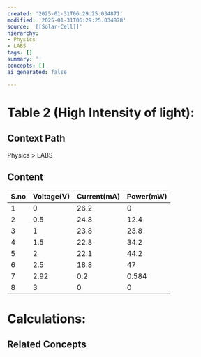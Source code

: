 ```yaml
---
created: '2025-01-31T06:29:25.034871'
modified: '2025-01-31T06:29:25.034878'
source: '[[Solar-Cell]]'
hierarchy:
- Physics
- LABS
tags: []
summary: ''
concepts: []
ai_generated: false

---
```


# Table 2 (High Intensity of light):

## Context Path
Physics > LABS

## Content

| S.no | Voltage(V) | Current(mA) | Power(mW) |
| ---- | ---------- | ----------- | --------- |
| 1    | 0          | 26.2        | 0         |
| 2    | 0.5        | 24.8        | 12.4      |
| 3    | 1          | 23.8        | 23.8      |
| 4    | 1.5        | 22.8        | 34.2      |
| 5    | 2          | 22.1        | 44.2      |
| 6    | 2.5        | 18.8        | 47        |
| 7    | 2.92       | 0.2         | 0.584     |
| 8    | 3          | 0           | 0         |
# Calculations:


## Related Concepts
